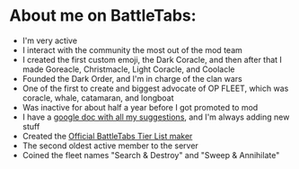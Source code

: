 # About me on BattleTabs:

- I'm very active
- I interact with the community the most out of the mod team
- I created the first custom emoji, the Dark Coracle, and then after that I made Goreacle, Christmacle, Light Coracle, and Coolacle
- Founded the Dark Order, and I'm in charge of the clan wars
- One of the first to create and biggest advocate of OP FLEET, which was coracle, whale, catamaran, and longboat
- Was inactive for about half a year before I got promoted to mod
- I have a [google doc with all my suggestions](https://docs.google.com/document/d/1BOwbXOlt7jJ7XDTCMniq-juScWAeL2NWatiUwouIqiI/edit?usp=sharing), and I'm always adding  new stuff
- Created the [Official BattleTabs Tier List maker](https://tiermaker.com/create/battletabs-ships-749959)
- The second oldest active member to the server
- Coined the fleet names "Search & Destroy" and "Sweep & Annihilate"
